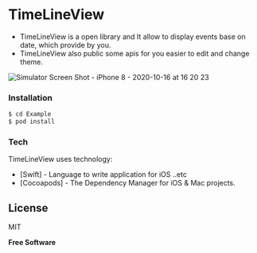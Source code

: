 # TimeLineView
  - TimeLineView is a open library and It allow to display events base on date, which provide by you.
  - TimeLineView also public some apis for you easier to edit and change theme. 
  
  ![Simulator Screen Shot - iPhone 8 - 2020-10-16 at 16 20 23](https://user-images.githubusercontent.com/15699560/96234516-21d0a900-0fcc-11eb-83e3-ace538e53ee8.png)
  
### Installation
```sh
$ cd Example
$ pod install
```

### Tech
TimeLineView uses technology:

* [Swift] - Language to write application for iOS ..etc
* [Cocoapods] - The Dependency Manager for iOS & Mac projects.

License
----
MIT

**Free Software**


